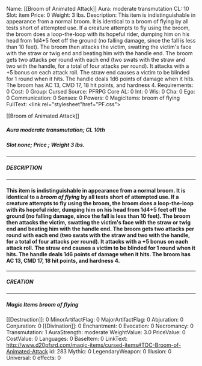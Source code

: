 Name: [[Broom of Animated Attack]]
Aura: moderate transmutation
CL: 10
Slot: item
Price: 0
Weight: 3 lbs.
Description: This item is indistinguishable in appearance from a normal broom. It is identical to a broom of flying by all tests short of attempted use. If a creature attempts to fly using the broom, the broom does a loop-the-loop with its hopeful rider, dumping him on his head from 1d4+5 feet off the ground (no falling damage, since the fall is less than 10 feet). The broom then attacks the victim, swatting the victim's face with the straw or twig end and beating him with the handle end. The broom gets two attacks per round with each end (two swats with the straw and two with the handle, for a total of four attacks per round). It attacks with a +5 bonus on each attack roll. The straw end causes a victim to be blinded for 1 round when it hits. The handle deals 1d6 points of damage when it hits. The broom has AC 13, CMD 17, 18 hit points, and hardness 4.
Requirements: 0
Cost: 0
Group: Cursed
Source: PFRPG Core
AL: 0
Int: 0
Wis: 0
Cha: 0
Ego: 0
Communication: 0
Senses: 0
Powers: 0
MagicItems: broom of flying
FullText: <link rel="stylesheet"href="PF.css"><div class="heading"><p class="alignleft">[[Broom of Animated Attack]]</p><div style="clear: both;"></div></div><div><h5><b>Aura </b>moderate transmutation; <b>CL </b>10th</h5><h5><b>Slot </b>none; <b>Price </b>; <b>Weight </b>3 lbs.</h5></div><hr/><div><h5><b>DESCRIPTION</b></h5></div><hr/><div><h4><p>This item is indistinguishable in appearance from a normal broom. It is identical to a <i>broom of flying</i> by all tests short of attempted use. If a creature attempts to fly using the broom, the broom does a loop-the-loop with its hopeful rider, dumping him on his head from 1d4+5 feet off the ground (no falling damage, since the fall is less than 10 feet). The broom then attacks the victim, swatting the victim's face with the straw or twig end and beating him with the handle end. The broom gets two attacks per round with each end (two swats with the straw and two with the handle, for a total of four attacks per round). It attacks with a +5 bonus on each attack roll. The straw end causes a victim to be blinded for 1 round when it hits. The handle deals 1d6 points of damage when it hits. The broom has AC 13, CMD 17, 18 hit points, and hardness 4.</p></h4></div><hr/><div><h5><b>CREATION</b></h5></div><hr/><div><h5><b>Magic Items </b><i>broom of flying</i></h5></div>
[[Destruction]]: 0
MinorArtifactFlag: 0
MajorArtifactFlag: 0
Abjuration: 0
Conjuration: 0
[[Divination]]: 0
Enchantment: 0
Evocation: 0
Necromancy: 0
Transmutation: 1
AuraStrength: moderate
WeightValue: 3.0
PriceValue: 0
CostValue: 0
Languages: 0
BaseItem: 0
LinkText: http://www.d20pfsrd.com/magic-items/cursed-items#TOC-Broom-of-Animated-Attack
id: 283
Mythic: 0
LegendaryWeapon: 0
Illusion: 0
Universal: 0
effects: 0
